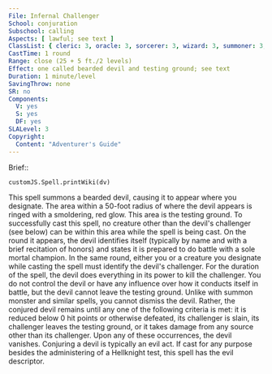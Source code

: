 ```yaml
---
File: Infernal Challenger
School: conjuration
Subschool: calling
Aspects: [ lawful; see text ]
ClassList: { cleric: 3, oracle: 3, sorcerer: 3, wizard: 3, summoner: 3, unchained summoner: 3 }
CastTime: 1 round
Range: close (25 + 5 ft./2 levels)
Effect: one called bearded devil and testing ground; see text
Duration: 1 minute/level
SavingThrow: none
SR: no
Components:
  V: yes
  S: yes
  DF: yes
SLALevel: 3
Copyright:
  Content: "Adventurer's Guide"
---
```

Brief:: 

```dataviewjs
customJS.Spell.printWiki(dv)
```

This spell summons a bearded devil, causing it to appear where you designate. The area within a 50-foot radius of where the devil appears is ringed with a smoldering, red glow. This area is the testing ground. To successfully cast this spell, no creature other than the devil's challenger (see below) can be within this area while the spell is being cast. On the round it appears, the devil identifies itself (typically by name and with a brief recitation of honors) and states it is prepared to do battle with a sole mortal champion. In the same round, either you or a creature you designate while casting the spell must identify the devil's challenger. For the duration of the spell, the devil does everything in its power to kill the challenger. You do not control the devil or have any influence over how it conducts itself in battle, but the devil cannot leave the testing ground. Unlike with summon monster and similar spells, you cannot dismiss the devil. Rather, the conjured devil remains until any one of the following criteria is met: it is reduced below 0 hit points or otherwise defeated, its challenger is slain, its challenger leaves the testing ground, or it takes damage from any source other than its challenger. Upon any of these occurrences, the devil vanishes. Conjuring a devil is typically an evil act. If cast for any purpose besides the administering of a Hellknight test, this spell has the evil descriptor.
